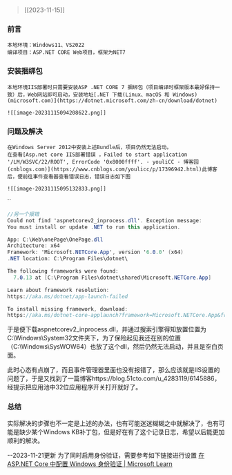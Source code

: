 > [[2023-11-15]]
### 前言
	本地环境：Windows11、VS2022
	编译项目：ASP.NET CORE Web项目，框架为NET7
### 安装捆绑包
	本地环境IIS部署时只需要安装ASP .NET CORE 7 捆绑包（项目编译时框架版本最好保持一致）后，Web网站即可启动，安装地址[.NET 下载(Linux、macOS 和 Windows) (microsoft.com)](https://dotnet.microsoft.com/zh-cn/download/dotnet)

	![[image-20231115094208622.png]]


### 问题及解决

	在Windows Server 2012中安装上述Bundle后，项目仍然无法启动。
	在查看[Asp.net core IIS部署错误 ，Failed to start application '/LM/W3SVC/22/ROOT', ErrorCode '0x8000ffff'. - youliCC - 博客园 (cnblogs.com)](https://www.cnblogs.com/youlicc/p/17396942.html)此博客后，便前往事件查看器查看错误日志，错误日志如下图
	
	![[image-20231115095132833.png]]


``
```C#
//另一个报错
Could not find 'aspnetcorev2_inprocess.dll'. Exception message:
You must install or update .NET to run this application.

App: C:\Web\onePage\OnePage.dll
Architecture: x64
Framework: 'Microsoft.NETCore.App', version '6.0.0' (x64)
.NET location: C:\Program Files\dotnet\

The following frameworks were found:
  7.0.13 at [C:\Program Files\dotnet\shared\Microsoft.NETCore.App]

Learn about framework resolution:
https://aka.ms/dotnet/app-launch-failed

To install missing framework, download:
https://aka.ms/dotnet-core-applaunch?framework=Microsoft.NETCore.App&framework_version=6.0.0&arch=x64&rid=win81-x64

```

于是便下载aspnetcorev2_inprocess.dll，并通过搜索引擎得知放置位置为C:\Windows\System32文件夹下，为了保险起见我还在别的位置（C:\Windows\SysWOW64）也放了这个dll，然后仍然无法启动，并且是空白页面。

此时心态有点崩了，而且事件管理器里面也没有报错了，那么应该就是IIS设置的问题了，于是又找到了一篇博客https://blog.51cto.com/u_4283119/6145886，经提示把应用池中32位应用程序开关打开就好了。

### 总结

实际解决的步骤也不一定是上述的办法，也有可能迷迷糊糊之中就解决了，也有可能是缺少某个Windows KB补丁包，但是好在有了这个记录日志，希望以后能更加顺利的解决。



--2023-11-21更新
为了同时启用身份验证，需要参考如下链接进行设置
[在 ASP.NET Core 中配置 Windows 身份验证 | Microsoft Learn](https://learn.microsoft.com/zh-cn/aspnet/core/security/authentication/windowsauth?view=aspnetcore-7.0&tabs=visual-studio)